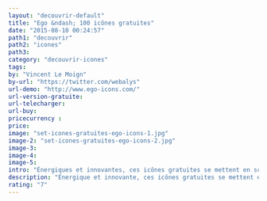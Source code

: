 ```yaml
---
layout: "decouvrir-default"
title: "Ego &ndash; 100 icônes gratuites"
date: "2015-08-10 00:24:57"
path1: "decouvrir"
path2: "icones"
path3:
category: "decouvrir-icones"
tags:
by: "Vincent Le Moign"
by-url: "https://twitter.com/webalys"
url-demo: "http://www.ego-icons.com/"
url-version-gratuite:
url-telecharger:
url-buy:
pricecurrency :
price:
image: "set-icones-gratuites-ego-icons-1.jpg"
image-2: "set-icones-gratuites-ego-icons-2.jpg"
image-3:
image-4:
image-5:
intro: "Énergiques et innovantes, ces icônes gratuites se mettent en scène via des formes primaires : zig-zag, vagues, hexagones, triangles. Cela crée une dynamique apportant une touche de fraîcheur futuriste au design d'une application. 100 icônes sont en téléchargement gratuit au format AI, SKETCH &amp; SVG. Le créateur Vincent Le Moign devrait annoncer prochainement la release d'un set de 1 500 icônes. Hâte de voir le résultat."
description: "Énergique et innovante, ces icônes gratuites se mettent en scène via des formes géométriques primaires."
rating: "7"
---
```

